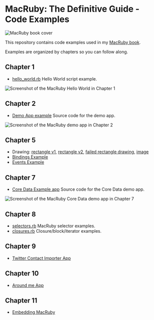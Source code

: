 # MacRuby: The Definitive Guide - Code Examples

![MacRuby book cover](http://covers.oreilly.com/images/0636920000723/rc_s.gif)

This repository contains code examples used in my [MacRuby book](http://oreilly.com/catalog/0636920000723).

Examples are organized by chapters so you can follow along.

## Chapter 1

* [hello_world.rb](http://github.com/mattetti/MacRuby--The-Definitive-Guide/blob/master/chapter_1/hello_world.rb) Hello World script example.

![Screenshot of the MacRuby Hello World in Chapter 1](https://github.com/angry-boss/MacRuby-The-Definitive-Guide/blob/master/chapter_1/hello_world.png)


## Chapter 2

* [Demo App example](http://github.com/mattetti/MacRuby--The-Definitive-Guide/raw/master/chapter_2/demo_app.zip) Source code for the demo app.

![Screenshot of the MacRuby demo app in Chapter 2](https://github.com/angry-boss/MacRuby-The-Definitive-Guide/blob/master/chapter_2/demo-app.png)

## Chapter 5

* Drawing: [rectangle v1](http://github.com/angry-boss/MacRuby-The-Definitive-Guide/blob/master/chapter_5/draw_rect_v1.rb), [rectangle v2](https://github.com/angry-boss/MacRuby-The-Definitive-Guide/blob/master/chapter_5/draw_rect_v2.rb), [failed rectangle drawing](https://github.com/angry-boss/MacRuby-The-Definitive-Guide/blob/master/chapter_5/failed_draw_rect.rb), [image](https://github.com/angry-boss/MacRuby-The-Definitive-Guide/blob/master/chapter_5/image.rb) 
* [Bindings Example](http://github.com/angry-boss/MacRuby-The-Definitive-Guide/blob/master/chapter_5/bindingsExample)
* [Events Example](http://github.com/angry-boss/MacRuby-The-Definitive-Guide/blob/master/chapter_5/events/events)

## Chapter 7

* [Core Data Example app](http://github.com/angry-boss/MacRuby-The-Definitive-Guide/raw/master/chapter_7/CoreDataExample.zip) Source code for the Core Data demo app.

![Screenshot of the MacRuby Core Data demo app in Chapter 7](https://img.skitch.com/20110110-c6q3dxf8dqb1xj9xk26s1ifxi7.jpg "MacRuby Demo App - Chapter 2")


## Chapter 8

* [selectors.rb](http://github.com/mattetti/MacRuby--The-Definitive-Guide/blob/master/chapter_8/selectors.rb) MacRuby selector examples.
* [closures.rb](http://github.com/mattetti/MacRuby--The-Definitive-Guide/blob/master/chapter_8/closures.rb) Closure/block/iterator examples.


## Chapter 9

* [Twitter Contact Importer App](http://github.com/mattetti/MacRuby--The-Definitive-Guide/tree/master/chapter_9/TwitterContactImporter)


## Chapter 10

* [Around me App](http://github.com/mattetti/MacRuby--The-Definitive-Guide/tree/master/chapter_10/AroundMe)

## Chapter 11

* [Embedding MacRuby](http://github.com/mattetti/MacRuby--The-Definitive-Guide/tree/master/chapter_11/EmbeddedMacRuby/)
